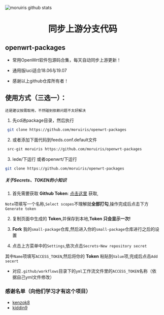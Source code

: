 ![moruiris github stats](https://github-readme-stats.vercel.app/api?username=moruiris&show_icons=true&theme=merko)
<div align="center">
<h1 align="center">同步上游分支代码</h1>
</div>

## openwrt-packages

*  常用OpenWrt软件包源码合集，每天自动同步上游更新！

*  通用版luci适合18.06与19.07

*  感谢以上github仓库所有者！


## 使用方式（三选一）：
`还是建议按需取用，不然碰到依赖问题不太好解决`
1. 先cd进package目录，然后执行
```bash
 git clone https://github.com/moruiris/openwrt-packages
```
2. 或者添加下面代码到feeds.conf.default文件
```bash
 src-git moruiris https://github.com/moruiris/openwrt-packages
```
3. lede/下运行 或者openwrt/下运行
```bash
git clone https://github.com/moruiris/openwrt-packages
```




##### 关于Secrets、TOKEN的小知识

1. 首先需要获取 **Github Token**: [点击这里](https://github.com/settings/tokens/new) 获取,

 `Note`项填写一个名称,`Select scopes`不理解就**全部打勾**,操作完成后点击下方`Generate token`

2. 复制页面中生成的 **Token**,并保存到本地,**Token 只会显示一次!**

3. **Fork** 我的`small-package`仓库,然后进入你的`small-package`仓库进行之后的设置

4. 点击上方菜单中的`Settings`,依次点击`Secrets`-`New repository secret`

其中`Name`项填写`ACCESS_TOKEN`,然后将你的 **Token** 粘贴到`Value`项,完成后点击`Add secert`

* 对应`.github/workflows`目录下的`yml`工作流文件里的`ACCESS_TOKEN`名称（依据自己yml文件修改）



### 感谢名单（向他们学习才有这个项目）
- [kenzok8](https://github.com/kenzok8/small-package)
- [kiddin9](https://github.com/kiddin9/openwrt-packages)
